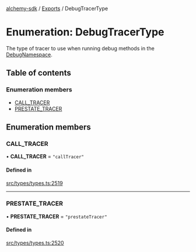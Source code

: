[alchemy-sdk](../README.md) / [Exports](../modules.md) / DebugTracerType

# Enumeration: DebugTracerType

The type of tracer to use when running debug methods in the
[DebugNamespace](../classes/DebugNamespace.md).

## Table of contents

### Enumeration members

- [CALL\_TRACER](DebugTracerType.md#call_tracer)
- [PRESTATE\_TRACER](DebugTracerType.md#prestate_tracer)

## Enumeration members

### CALL\_TRACER

• **CALL\_TRACER** = `"callTracer"`

#### Defined in

[src/types/types.ts:2519](https://github.com/alchemyplatform/alchemy-sdk-js/blob/8dc500a/src/types/types.ts#L2519)

___

### PRESTATE\_TRACER

• **PRESTATE\_TRACER** = `"prestateTracer"`

#### Defined in

[src/types/types.ts:2520](https://github.com/alchemyplatform/alchemy-sdk-js/blob/8dc500a/src/types/types.ts#L2520)
